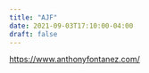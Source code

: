 ```yaml
---
title: "AJF"
date: 2021-09-03T17:10:00-04:00
draft: false
---
```


https://www.anthonyfontanez.com/
